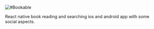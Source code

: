 ![#Bookable](https://imgur.com/a/XFtpABa)

React native book reading and searching ios and android app with some social aspects.
